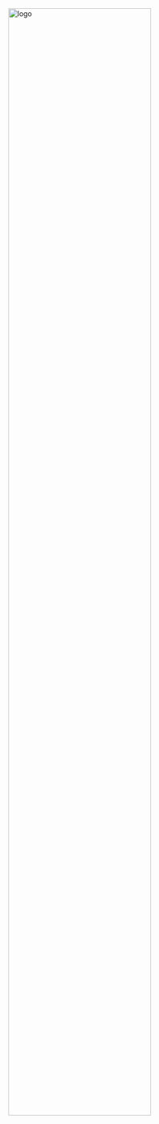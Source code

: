 <img src="https://github.com/Parag357/Parag357/blob/master/logo.png" alt="logo" width="75%" height="auto">
